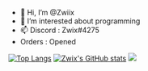 - 👋 Hi, I’m @Zwiix
- 👀 I’m interested about programming
- 📫 Discord : Zwix#4275
- Orders : Opened



[![Top Langs](https://github-readme-stats.vercel.app/api?username=Zwix-dev&theme=algolia&show_icons=true)](https://github.com/Zwix-dev)
[![Zwix's GitHub stats](https://github-readme-stats.vercel.app/api/top-langs?username=Zwix-dev&&theme=algolia&show_icons=true)](https://github.com/Zwix-dev)
![](https://api.visitorbadge.io/api/VisitorHit?user=Zwiixf&repo=github-visitors-badge&countColor=0047AB)
<!---
Zwiix/Zwiix is a ✨ special ✨ repository because its `README.md` (this file) appears on your GitHub profile.
You can click the Preview link to take a look at your changes.
--->
